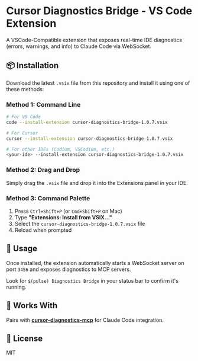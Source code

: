 # Cursor Diagnostics Bridge - VS Code Extension

A VSCode-Compatible extension that exposes real-time IDE diagnostics (errors, warnings, and info) to Claude Code via WebSocket.

## 📦 Installation

Download the latest `.vsix` file from this repository and install it using one of these methods:

### Method 1: Command Line

```bash
# For VS Code
code --install-extension cursor-diagnostics-bridge-1.0.7.vsix

# For Cursor
cursor --install-extension cursor-diagnostics-bridge-1.0.7.vsix

# For other IDEs (Codium, VSCodium, etc.)
<your-ide> --install-extension cursor-diagnostics-bridge-1.0.7.vsix
```

### Method 2: Drag and Drop

Simply drag the `.vsix` file and drop it into the Extensions panel in your IDE.

### Method 3: Command Palette

1. Press `Ctrl+Shift+P` (or `Cmd+Shift+P` on Mac)
2. Type **"Extensions: Install from VSIX..."**
3. Select the `cursor-diagnostics-bridge-1.0.7.vsix` file
4. Reload when prompted

## 🚀 Usage

Once installed, the extension automatically starts a WebSocket server on port `3456` and exposes diagnostics to MCP servers.

Look for `$(pulse) Diagnostics Bridge` in your status bar to confirm it's running.

## 🤝 Works With

Pairs with **[cursor-diagnostics-mcp](https://www.npmjs.com/package/cursor-diagnostics-mcp)** for Claude Code integration.

## 📄 License

MIT
